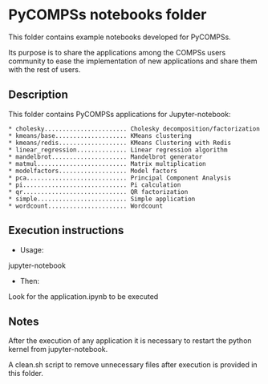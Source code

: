 
# PyCOMPSs notebooks folder

This folder contains example notebooks developed for PyCOMPSs.

Its purpose is to share the applications among the COMPSs users community to ease
the implementation of new applications and share them with the rest of users.


## Description

This folder contains PyCOMPSs applications for Jupyter-notebook:

```
* cholesky....................... Cholesky decomposition/factorization
* kmeans/base.................... KMeans clustering
* kmeans/redis................... KMeans Clustering with Redis
* linear_regression.............. Linear regression algorithm
* mandelbrot..................... Mandelbrot generator
* matmul......................... Matrix multiplication
* modelfactors................... Model factors
* pca............................ Principal Component Analysis
* pi............................. Pi calculation
* qr............................. QR factorization
* simple......................... Simple application
* wordcount...................... Wordcount
```

## Execution instructions

* Usage:

jupyter-notebook

* Then:

Look for the application.ipynb to be executed


## Notes

After the execution of any application it is necessary to restart the python kernel from jupyter-notebook.

A clean.sh script to remove unnecessary files after execution is provided in this folder.

